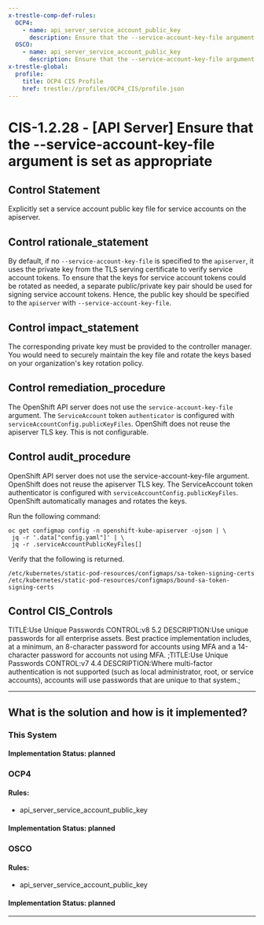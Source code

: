 ```yaml
---
x-trestle-comp-def-rules:
  OCP4:
    - name: api_server_service_account_public_key
      description: Ensure that the --service-account-key-file argument is set as appropriate
  OSCO:
    - name: api_server_service_account_public_key
      description: Ensure that the --service-account-key-file argument is set as appropriate
x-trestle-global:
  profile:
    title: OCP4 CIS Profile
    href: trestle://profiles/OCP4_CIS/profile.json
---
```


# CIS-1.2.28 - \[API Server\] Ensure that the --service-account-key-file argument is set as appropriate

## Control Statement

Explicitly set a service account public key file for service accounts on the apiserver.

## Control rationale_statement

By default, if no `--service-account-key-file` is specified to the `apiserver`, it uses the private key from the TLS serving certificate to verify service account tokens. To ensure that the keys for service account tokens could be rotated as needed, a separate public/private key pair should be used for signing service account tokens. Hence, the public key should be specified to the `apiserver` with `--service-account-key-file`.

## Control impact_statement

The corresponding private key must be provided to the controller manager. You would need to securely maintain the key file and rotate the keys based on your organization's key rotation policy.

## Control remediation_procedure

The OpenShift API server does not use the `service-account-key-file` argument. The `ServiceAccount` token `authenticator` is configured with `serviceAccountConfig.publicKeyFiles`. OpenShift does not reuse the apiserver TLS key. This is not configurable.

## Control audit_procedure

OpenShift API server does not use the service-account-key-file argument. OpenShift does not reuse the apiserver TLS key. The ServiceAccount token authenticator is configured with `serviceAccountConfig.publicKeyFiles`. OpenShift automatically manages and rotates the keys. 

Run the following command:

```
oc get configmap config -n openshift-kube-apiserver -ojson | \
 jq -r '.data["config.yaml"]' | \
 jq -r .serviceAccountPublicKeyFiles[]
```

Verify that the following is returned.

`/etc/kubernetes/static-pod-resources/configmaps/sa-token-signing-certs`
`/etc/kubernetes/static-pod-resources/configmaps/bound-sa-token-signing-certs`

## Control CIS_Controls

TITLE:Use Unique Passwords CONTROL:v8 5.2 DESCRIPTION:Use unique passwords for all enterprise assets. Best practice implementation includes, at a minimum, an 8-character password for accounts using MFA and a 14-character password for accounts not using MFA. ;TITLE:Use Unique Passwords CONTROL:v7 4.4 DESCRIPTION:Where multi-factor authentication is not supported (such as local administrator, root, or service accounts), accounts will use passwords that are unique to that system.;

______________________________________________________________________

## What is the solution and how is it implemented?

<!-- For implementation status enter one of: implemented, partial, planned, alternative, not-applicable -->

<!-- Note that the list of rules under ### Rules: is read-only and changes will not be captured after assembly to JSON -->

### This System

<!-- Add implementation prose for the main This System component for control: CIS-1.2.28 -->

#### Implementation Status: planned

### OCP4

<!-- Add control implementation description here for control: CIS-1.2.28 -->

#### Rules:

  - api_server_service_account_public_key

#### Implementation Status: planned

### OSCO

<!-- Add control implementation description here for control: CIS-1.2.28 -->

#### Rules:

  - api_server_service_account_public_key

#### Implementation Status: planned

______________________________________________________________________
